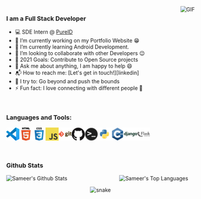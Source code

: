 
<img align="right" height="270px" alt="GIF" src="https://c.tenor.com/POvAg2bcNnAAAAAC/linux-ethandud.gif" />

### I am a Full Stack Developer
- 💻 SDE Intern @ <a href="https://pureid.io">PureID </a>
- 🔭 I’m currently working on my Portfolio Website :grin:
- 🌱 I’m currently learning Android Development.
- 👯 I’m looking to collaborate with other Developers :wink:
- 🥅 2021 Goals: Contribute to Open Source projects
- 💬 Ask me about anything, I am happy to help :smile:
- 📬 How to reach me: [Let's get in touch!][linkedin]
- 🧗 I try to: Go beyond and push the bounds
- ⚡ Fun fact: I love connecting with different people :raised_hands:

<br>

### Languages and Tools: 

<img align="left" alt="Visual Studio Code" width="35px" src="https://raw.githubusercontent.com/github/explore/80688e429a7d4ef2fca1e82350fe8e3517d3494d/topics/visual-studio-code/visual-studio-code.png" />
<img align="left" alt="HTML5" width="35px" src="https://raw.githubusercontent.com/github/explore/80688e429a7d4ef2fca1e82350fe8e3517d3494d/topics/html/html.png" />
<img align="left" alt="CSS3" width="35px" src="https://raw.githubusercontent.com/github/explore/80688e429a7d4ef2fca1e82350fe8e3517d3494d/topics/css/css.png" />
<img align="left" alt="JavaScript" width="35px" src="https://raw.githubusercontent.com/github/explore/80688e429a7d4ef2fca1e82350fe8e3517d3494d/topics/javascript/javascript.png" />
<img align="left" alt="Git" width="35px" src="https://raw.githubusercontent.com/github/explore/80688e429a7d4ef2fca1e82350fe8e3517d3494d/topics/git/git.png" />
<img align="left" alt="GitHub" width="35px" src="https://raw.githubusercontent.com/github/explore/78df643247d429f6cc873026c0622819ad797942/topics/github/github.png" />
<img align="left" alt="HTML5" width="35px" src="https://raw.githubusercontent.com/github/explore/80688e429a7d4ef2fca1e82350fe8e3517d3494d/topics/terminal/terminal.png" />
<img align="left" alt="JAVA" width="35px" src="https://raw.githubusercontent.com/github/explore/80688e429a7d4ef2fca1e82350fe8e3517d3494d/topics/python/python.png" />
<img align="left" alt="HTML5" width="35px" src="https://raw.githubusercontent.com/github/explore/80688e429a7d4ef2fca1e82350fe8e3517d3494d/topics/cpp/cpp.png" />
<img align="left" alt="HTML5" width="35px" src="https://raw.githubusercontent.com/github/explore/80688e429a7d4ef2fca1e82350fe8e3517d3494d/topics/django/django.png" />
<img align="left" alt="HTML5" width="35px" src="https://raw.githubusercontent.com/github/explore/80688e429a7d4ef2fca1e82350fe8e3517d3494d/topics/flask/flask.png" />
<br>
<br>
<br>
<br>



### Github Stats

<img align="left" src="https://github-readme-stats.vercel.app/api?username=sameer1604&&show_icons=true&include_all_commits=true&title_color=fff&icon_color=79ff97&text_color=efefef&bg_color=24292e" alt="Sameer's Github Stats" width="60%">
  
<img src="https://github-readme-stats.vercel.app/api/top-langs/?username=sameer1604&show_icons=true&hide_border=true&theme=radical" width="37%" alt="Sameer's Top Languages">

<p align="center">
  <img src="https://github.com/rock12231/rock12231/blob/output/github-contribution-grid-snake.svg" alt="snake"></center>
</p>

